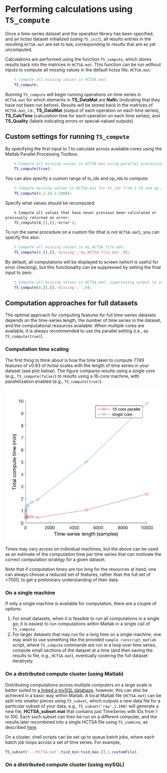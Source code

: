 # Performing calculations using `TS_compute`

Once a time-series dataset and the operation library has been specified, and an *hctsa* dataset initialized (using `TS_init`), all results entries in the resulting `HCTSA.mat` are set to `NaN`, corresponding to results that are as yet uncomputed.

Calculations are performed using the function `TS_compute`, which stores results back into the matrices in `HCTSA.mat`.
This function can be run without inputs to compute all missing values in the default hctsa file, `HCTSA.mat`:
```matlab
    % Compute all missing values in HCTSA.mat:
    TS_compute;
```
Running `TS_compute` will begin running operations on time series in `HCTSA.mat` for which elements in **TS\_DataMat** are **NaN**s (indicating that they have not been run before).
Results will be stored back in the matrices of `HCTSA.mat`, i.e., **TS_DataMat** (output of each operation on each time series), **TS_CalcTime** (calculation time for each operation on each time series), and **TS_Quality** (labels indicating errors or special-valued outputs).

## Custom settings for running `TS_compute`

By specifying the first input to 1 to calculate across available cores using the Matlab Parallel Processing Toolbox:
```matlab
    % Compute all missing values in HCTSA.mat using parallel processing:
    TS_compute(true);
```
You can also specify a custom range of ts_ids and op_ids to compute:
```matlab
    % Compute missing values in HCTSA.mat for ts_ids from 1:10 and op_ids from 1:1000
    TS_compute(0,1:10,1:1000);
```
Specify what values should be recomputed:
```
    % Compute all values that have never previous been calculated or previously returned an error:
    TS_compute(0,[],[],'error');
```
To run the same procedure on a custom file (that is not `HCTSA.mat`), you can specify this also:
```matlab
    % Compute all missing values in my_HCTSA_file.mat:
    TS_compute(0,[],[],'missing','my_HCTSA_file.mat',0);
```
By default, all computations will be displayed to screen (which is useful for error checking), but this functionality can be suppressed by setting the final input to zero:
```matlab
    % Compute all missing values in HCTSA.mat, suppressing output to screen:
    TS_compute(0,[],[],'missing','',0);
```

## Computation approaches for full datasets

The optimal approach for computing features for full time-series datasets depends on the time-series length, the number of time series in the dataset, and the computational resources available.
When multiple cores are available, it is always recommended to use the parallel setting (i.e., as `TS_compute(true)`).

### Computation time scaling

The first thing to think about is how the time taken to compute 7749 features of v0.93 of _hctsa_ scales with the length of time series in your dataset (see plot below). The figure compares results using a single core (e.g., `TS_compute(false)`) to results using a 16-core machine, with parallelization enabled (e.g., `TS_compute(true)`).

![](/assets/computeScaling.png)

Times may vary across on individual machines, but the above can be used as an estimate of the computation time per time series that can motivate the correct computation strategy for a given dataset.

Note that if computation times are too long for the resources at hand, one can always choose a reduced set of features, rather than the full set of >7000, to get a preliminary understanding of their data.

### On a single machine
If only a single machine is available for computation, there are a couple of options:

1. For small datasets, when it is feasible to run all computations in a single go, it is easiest to run computations within Matlab in a single call of `TS_compute`.
2. For larger datasets that may run for a long time on a single machine, one may wish to use something like the provided `sample_runscript_matlab` script, where `TS_compute` commands are run in a loop over time series, compute small sections of the dataset at a time (and then saving the results to file, e.g., `HCTSA.mat`), eventually covering the full dataset iteratively.

### On a distributed compute cluster (using Matlab)

Distributing computations across multiple computers on a large scale is better suited to [a linked a mySQL database](overview_mysql_database.md), however, this can also be achieved in a basic way within Matlab.
A local Matlab file (`HCTSA.mat`) can be split into smaller pieces using `TS_subset`, which outputs a new data file for a particular subset of your data, e.g.,
`TS_subset('raw',1:100)` will generate a new file, **HCTSA_subset.mat** that contains just TimeSeries with IDs from 1 to 100.
Each such subset can then be run on a different computer, and the results later recombined into a single HCTSA file using `TS_combine`, as described [here](working_with_hctsa_files.md).


On a cluster, shell scripts can be set up to queue batch jobs, where each batch job loops across a set of time series.
For example,
```matlab
TS_subset('../HCTSA.mat',tsid_min:tsid_max,[],1,customFile);
```

### On a distributed compute cluster (using mySQL)

